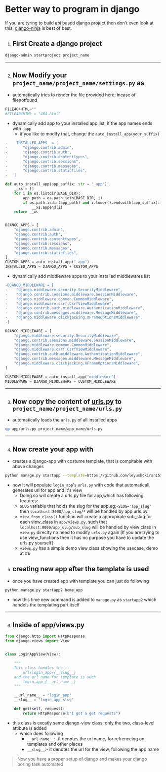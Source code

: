 # Better way to program in django
If you are tyring to build api based django project then don't even look at this, [django-ninja](https://django-ninja.dev/) is best of best.
1. ## First Create a django project
```bash
django-admin startproject project_name
```
------

2. ## Now Modify your `project_name/project_name/settings.py` as
- automatically tries to render the file provided here; incase of filenotfound
```py
FILE404HTML=""
#FILE404HTML = "404.html"
```
- dynamically add app to your installed app list, if the app names ends with `_app`
    - if you like to modify that, change the `auto_install_app(your_suffix)`
```diff
-    INSTALLED_APPS  = [
-       "django.contrib.admin",
-       "django.contrib.auth",
-       "django.contrib.contenttypes",
-       "django.contrib.sessions",
-       "django.contrib.messages",
-       "django.contrib.staticfiles",
-   ]
```
```py
def auto_install_app(app_suffix: str = "_app"):
    __xs = []
    for i in os.listdir(BASE_DIR):
        app_path = os.path.join(BASE_DIR, i)
        if os.path.isdir(app_path) and i.lower().endswith(app_suffix):
            __xs.append(i)
    return __xs


DJANGO_APPS = [
    "django.contrib.admin",
    "django.contrib.auth",
    "django.contrib.contenttypes",
    "django.contrib.sessions",
    "django.contrib.messages",
    "django.contrib.staticfiles",
]
CUSTOM_APPS = auto_install_app("_app")
INSTALLED_APPS = DJANGO_APPS + CUSTOM_APPS
```
- dynamically add middleware apps to your installed middlewares list 
```diff
-DJANGO_MIDDLEWARE = [
-    "django.middleware.security.SecurityMiddleware",
-    "django.contrib.sessions.middleware.SessionMiddleware",
-    "django.middleware.common.CommonMiddleware",
-    "django.middleware.csrf.CsrfViewMiddleware",
-    "django.contrib.auth.middleware.AuthenticationMiddleware",
-    "django.contrib.messages.middleware.MessageMiddleware",
-    "django.middleware.clickjacking.XFrameOptionsMiddleware",
-]
```
```py
DJANGO_MIDDLEWARE = [
    "django.middleware.security.SecurityMiddleware",
    "django.contrib.sessions.middleware.SessionMiddleware",
    "django.middleware.common.CommonMiddleware",
    "django.middleware.csrf.CsrfViewMiddleware",
    "django.contrib.auth.middleware.AuthenticationMiddleware",
    "django.contrib.messages.middleware.MessageMiddleware",
    "django.middleware.clickjacking.XFrameOptionsMiddleware",
]

CUSTOM_MIDDLEWARE = auto_install_app("middleware")
MIDDLEWARE = DJANGO_MIDDLEWARE + CUSTOM_MIDDLEWARE
```
------

3. ## Now copy the content of [urls.py](./urls.py) to `project_name/project_name/urls.py`
- automatically loads the `urls.py` of all installed apps
```bash
cp app/urls.py project_name/app_name/urls.py
```

------
4. ## Now create your app with 
- creates a django-app with costume template, that is compitable with above changes
```bash
python manage.py startapp --template=https://github.com/leyuskckiran1510/django-app-stater/archive/master.zip login_app
```
- now it will populate `login_app`'s `urls.py` with code that automaticall, generates url for app and it's view
    - Doing so will create a urls.py file for app,which has following features:-
    -   `SLUG` variable that holds the slug for the app,eg;-```SLUG='app_slug'``` then `localhost:8000/app_slug/*` will be handled by app urls.py
    -   `view_from_class()` function will create a appropirate sub_slug for each view_class in
    `app/views.py`, such that `localhost:8000/app_slug/sub_slug`
    will be handled by view class in `view.py` direclty no need to modify `urls.py` again
    [If you are trying to use view_functions then it has no purpose you have to 
    update the urls.py yourself]
    - `views.py` has a simple demo view class showing the usecase, demo at #6

5. ## creating new app after the template is used
- once you have created app with template you can just do following
```bash
python manage.py startapp2 home_app
```
- now this time new command is added to `manage.py` as `startapp2` which handels the templating part itself

------

6. ## Inside of app/views.py
```py
from django.http import HttpResponse
from django.views import View


class LoginAppView(View):

    """
    This class handles the :-
        url/login_app/{__slug__}
    and the url name for template is such
        login_app_{__url_name__}
    """

    __url_name__ = "login_app"
    __slug__ = "login_app_slug"

    def get(self, request):
        return HttpResponse(b"I got a get requests")
```
- this class is excatly same django-view class, only the two, class-level attibute is added
    - which does following
        - `__url_name__`:- it denotes the url name, for refrenceing on templates and other places
        - `__slug__`:- it denotes the url for the view, following the app name

> Now you have a proper setup of django and makes your django boring task automated